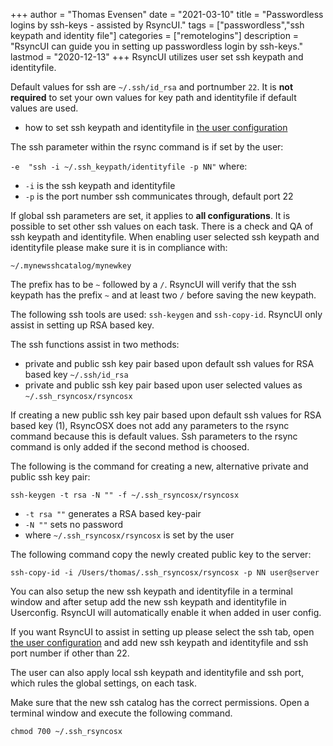 +++
author = "Thomas Evensen"
date = "2021-03-10"
title =  "Passwordless logins by ssh-keys - assisted by RsyncUI."
tags = ["passwordless","ssh keypath and identity file"]
categories = ["remotelogins"]
description = "RsyncUI can guide you in setting up passwordless login by ssh-keys."
lastmod = "2020-12-13"
+++
RsyncUI utilizes user set ssh keypath and identityfile.

Default values for ssh are `~/.ssh/id_rsa` and portnumber `22`. It is **not required** to set your own values for key path and identityfile if default values are used.

- how to set ssh keypath and identityfile in [the user configuration](/post/sshsettings/)

The ssh parameter within the rsync command is if set by the user:

`-e  "ssh -i ~/.ssh_keypath/identityfile -p NN"` where:

- `-i` is the ssh keypath and identityfile
- `-p` is the port number ssh communicates through, default port 22

If global ssh parameters are set, it applies to **all configurations**. It is possible to set other ssh values on each task. There is a check and QA of ssh keypath and identityfile. When enabling user selected ssh keypath and identityfile please make sure it is in compliance with:

`~/.mynewsshcatalog/mynewkey`

The prefix has to be `~` followed by a `/`. RsyncUI will verify that the ssh keypath has the prefix `~` and at least two `/` before saving the new keypath.

The following ssh tools are used: `ssh-keygen` and `ssh-copy-id`. RsyncUI only assist in setting up RSA based key.

The ssh functions assist in two methods:

- private and public ssh key pair based upon default ssh values for RSA based key `~/.ssh/id_rsa`
- private and public ssh key pair based upon user selected values as `~/.ssh_rsyncosx/rsyncosx`

If creating a new public ssh key pair based upon default ssh values for RSA based key (1), RsyncOSX does not add any parameters to the rsync command because this is default values. Ssh parameters to the rsync command is only added if the second method is choosed.

The following is the command for creating a new, alternative private and public ssh key pair:

`ssh-keygen -t rsa -N "" -f ~/.ssh_rsyncosx/rsyncosx`

- `-t rsa ""` generates a RSA based key-pair
- `-N ""` sets no password
- where `~/.ssh_rsyncosx/rsyncosx` is set by the user


The following command copy the newly created public key to the server:

`ssh-copy-id -i /Users/thomas/.ssh_rsyncosx/rsyncosx -p NN user@server`

You can also setup the new ssh keypath and identityfile in a terminal window and after setup add the new ssh keypath and identityfile in Userconfig. RsyncUI will automatically enable it when added in user config.

If you want RsyncUI to assist in setting up please select the ssh tab, open [the user configuration](/post/sshsettings/) and add new ssh keypath and identityfile and ssh port number if other than 22.

The user can also apply local ssh keypath and identityfile and ssh port, which rules the global settings, on each task.

Make sure that the new ssh catalog has the correct permissions. Open a terminal window and execute the following command.

`chmod 700 ~/.ssh_rsyncosx`
